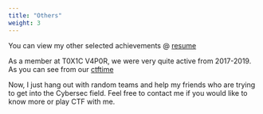 ```yaml
---
title: "Others"
weight: 3
---
```


You can view my other selected achievements @ [resume](https://raw.githubusercontent.com/rootkie/resume/master/resume.pdf)

As a member at T0X1C V4P0R, we were very quite active from 2017-2019. As you can see from our [ctftime](https://ctftime.org/team/39885/)

Now, I just hang out with random teams and help my friends who are trying to get into the Cybersec field. 
Feel free to contact me if you would like to know more or play CTF with me.
